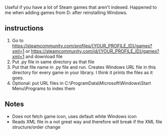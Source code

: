 Useful if you have a lot of Steam games that aren't indexed. Happened to me when adding games from D: after reinstalling Windows.
## instructions
1) Go to https://steamcommunity.com/profiles/{YOUR_PROFILE_ID}/games?xml=1 or https://steamcommunity.com/id/{YOUR_PROFILE_ID}/games?xml=1 and download file
2) Put .py file in same directory as that file
3) Put that file name in .py file and run. Creates Windows URL file in this directory for every game in your library. I think it prints the files as it goes.
4) Optional: put URL files in C:\ProgramData\Microsoft\Windows\Start Menu\Programs to index them
## Notes
* Does not fetch game icon, uses default white Windows icon
* Reads XML file in a not great way and therefore will break if the XML file structure/order change
